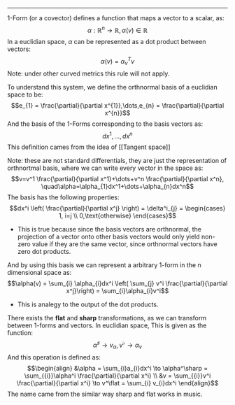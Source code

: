 ----
1-Form (or a covector) defines a function that maps a vector to a scalar, as: $$\alpha :\mathbb{R}^n\to \mathbb{R},\alpha(v) \in \mathbb{R}$$
In a euclidian space, $\alpha$ can be represented as a dot product between vectors: $$\alpha(v) = \alpha_{v}^Tv$$
Note: under other curved metrics this rule will not apply.

To understand this system, we define the orthnormal basis of a euclidian space to be:$$e_{1} = \frac{\partial}{\partial x^{1}},\dots,e_{n} = \frac{\partial}{\partial x^{n}}$$
And the basis of the 1-Forms corresponding to the basis vectors as:
$$dx^1,\dots, dx^n$$
This definition cames from the idea of [[Tangent space]]

Note: these are not standard differentials, they are just the representation of orthnortmal basis, where we can write every vector in the space as: $$v=v^1 \frac{\partial}{\partial x^1}+\dots+v^n \frac{\partial}{\partial x^n}, \quad\alpha=\alpha_{1}dx^1+\dots+\alpha_{n}dx^n$$
The basis has the following properties: $$dx^i \left( \frac{\partial}{\partial x^j} \right) = \delta^i_{j} = \begin{cases}
1, i=j \\
0,\text{otherwise}
\end{cases}$$
- This is true because since the basis vectors are orthnormal, the projection of a vector onto other basis vectors would only yield non-zero value if they are the same vector, since orthnormal vectors have zero dot products.

And by using this basis we can represent a arbitrary 1-form in the n dimensional space as:
$$\alpha(v) = \sum_{i} \alpha_{i}dx^i \left( \sum_{j} v^i \frac{\partial}{\partial x^j}\right) = \sum_{i}\alpha_{i}v^i$$
- This is analegy to the output of the dot products. 

There exists the **flat** and **sharp** transformations, as we can transform between 1-forms and vectors. In euclidian space, This is given as the function:
$$\alpha^\sharp \to v_{\alpha}, v^{\flat}\to \alpha_{v}$$
And this operation is defined as:
$$\begin{align}
&\alpha = \sum_{i}a_{i}dx^i \to \alpha^\sharp = \sum_{{i}}\alpha^i \frac{\partial}{\partial x^i} \\
&v = \sum_{{i}}v^i \frac{\partial}{\partial x^i} \to v^\flat = \sum_{i} v_{i}dx^i
\end{align}$$
The name came from the similar way sharp and flat works in music.

